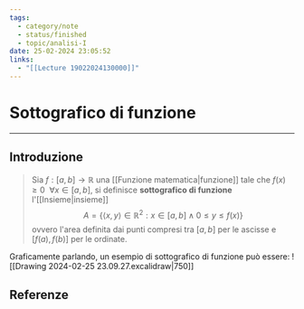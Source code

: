 ```yaml
---
tags:
  - category/note
  - status/finished
  - topic/analisi-I
date: 25-02-2024 23:05:52
links:
  - "[[Lecture 19022024130000]]"
---
```

# Sottografico di funzione
---
## Introduzione
> Sia $f: [a, b] \to \mathbb{R}$ una [[Funzione matematica|funzione]] tale che $f(x) \geq 0 \ \ \forall x \in [a, b]$, si definisce **sottografico di funzione** l'[[Insieme|insieme]]
> $$A = \{\langle x, y \rangle \in \mathbb{R}^{2} : x \in [a, b] \land 0 \leq y \leq f(x) \}$$
> ovvero l'area definita dai punti compresi tra $[a, b]$ per le ascisse e $[f(a), f(b)]$ per le ordinate.

Graficamente parlando, un esempio di sottografico di funzione può essere:
![[Drawing 2024-02-25 23.09.27.excalidraw|750]]

## Referenze